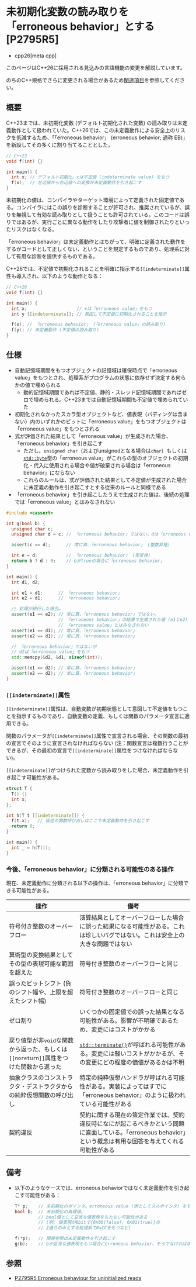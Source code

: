 # 未初期化変数の読み取りを「erroneous behavior」とする [P2795R5]
* cpp26[meta cpp]

<!-- start lang caution -->

このページはC++26に採用される見込みの言語機能の変更を解説しています。

のちのC++規格でさらに変更される場合があるため[関連項目](#relative-page)を参照してください。

<!-- last lang caution -->

## 概要
C++23までは、未初期化変数 (デフォルト初期化された変数) の読み取りは未定義動作として扱われていた。C++26では、この未定義動作による安全上のリスクを低減するため、「「erroneous behavior」 (erroneous behavior; 通称 EB)」を新設してその多くに割り当てることとした。

```cpp example
// C++23
void f(int) {}

int main() {
  int x; // デフォルト初期化。xは不定値 (indeterminate value) をもつ
  f(x);  // 左辺値から右辺値への変換が未定義動作を引き起こす
}
```

未初期化の値は、コンパイラやターゲット環境によって定義された固定値である。コンパイラにはこの誤りを診断することが許可され、推奨されているが、誤りを無視して有効な読み取りとして扱うことも許可されている。このコードは誤りではあるが、実行ごとに異なる動作をしたり攻撃者に値を制御されたりといったリスクはなくなる。

「erroneous behavior」は未定義動作とはちがって、明確に定義された動作をするがコードとして正しくない、ということを規定するものであり、処理系に対して有用な診断を提供するものである。

C++26では、不定値で初期化されることを明確に指示する`[[indeterminate]]`属性も導入され、以下のような動作となる：

```cpp example
// C++26
void f(int) {}

int main() {
  int x;                   // xは「erroneous value」をもつ
  int y [[indeterminate]]; // 意図して不定値に初期化されることを指示

  f(x); // 「erroneous behavior」 (「erroneous value」の読み取り)
  f(y); // 未定義動作 (不定値の読み取り)
}
```


## 仕様
- 自動記憶域期間をもつオブジェクトの記憶域は確保時点で「erroneous value」をもつとされ、処理系がプログラムの状態に依存せず決定する何らかの値で埋められる
  - 動的記憶域期間であれば不定値、静的・スレッド記憶域期間であればゼロで埋められる。C++23までは自動記憶域期間も不定値で埋められていた
- 初期化されなかったスカラ型オブジェクトなど、値表現（パディングは含まない）内のいずれかのビットに「erroneous value」をもつオブジェクトは「erroneous value」をもつとされる
- 式が評価された結果として「erroneous value」が生成された場合、「erroneous behavior」を引き起こす
  - ただし、`unsigned char`（およびunsignedとなる場合は`char`）もしくは[`std::byte`](/reference/cstddef/byte.md)型の「erroneous value」がこれらの型のオブジェクトの初期化・代入に使用される場合や値が破棄される場合は「erroneous behavior」にならない
  - これらのルールは、式が評価された結果として不定値が生成された場合に未定義の動作を引き起こすとする従来のルールと同様である
- 「erroneous behavior」を引き起こしたうえで生成された値は、後続の処理では「erroneous value」とはみなされない

```cpp example
#include <cassert>

int g(bool b) {
  unsigned char c;
  unsigned char d = c; // 「erroneous behavior」ではない。dは「erroneous value」をもつ

  assert(c == d);      // 常に真、「erroneous behavior」 (整数昇格)

  int e = d;           // 「erroneous behavior」 (型変換)
  return b ? d : 0;    // bがtrueの場合に「erroneous behavior」
}

int main() {
  int d1, d2;

  int e1 = d1;      // 「erroneous behavior」
  int e2 = d1;      // 「erroneous behavior」

  // 処理が続行した場合…
  assert(e1 == e2); // 常に真、「erroneous behavior」ではない。
                    // 「erroneous behavior」の結果で生成された値 (e1とe2) は、
                    // 「erroneous value」とはみなされない
  assert(e1 == d1); // 常に真、「erroneous behavior」
  assert(e2 == d1); // 常に真、「erroneous behavior」

  // 「erroneous behavior」ではないが
  // d2は「erroneous value」をもつ
  std::memcpy(&d2, &d1, sizeof(int));

  assert(e1 == d2); // 常に真、「erroneous behavior」
  assert(e2 == d2); // 常に真、「erroneous behavior」
}
```

### `[[indeterminate]]`属性
`[[indeterminate]]`属性は、自動変数が初期状態として意図して不定値をもつことを指示するものであり、自動変数の定義、もしくは関数のパラメータ宣言に適用できる。

関数のパラメータが`[[indeterminate]]`属性で宣言される場合、その関数の最初の宣言でそのように宣言されなければならない (注：関数宣言は複数行うことができるが、その最初の宣言で`[[indeterminate]]`属性をつけなければならない)。

`[[indeterminate]]`がつけられた変数から読み取りをした場合、未定義動作を引き起こす可能性がある。

```cpp example
struct T {
  T() {}
  int x;
};

int h(T t [[indeterminate]]) {
  f(t.x);   // 後述の関数呼び出しはここで未定義動作を引き起こす
  return 0;
}

int main() {
  int _ = h(T());
}
```

### 今後、「erroneous behavior」に分類される可能性のある操作

現在、未定義動作に分類される以下の操作は、「erroneous behavior」に分類できる可能性がある。

| 操作 | 備考 |
|------|------|
| 符号付き整数のオーバーフロー | 演算結果としてオーバーフローした場合に誤った結果になる可能性がある。これは珍しいバグではない。これは安全上の大きな問題ではない |
| 算術型の変換結果としてその型の表現可能な範囲を超えた | 符号付き整数のオーバーフローと同じ |
| 誤ったビットシフト (負のシフト幅や、上限を超えたシフト幅) | 符号付き整数のオーバーフローと同じ |
| ゼロ割り | いくつかの固定値での誤った結果となる可能性がある。影響が不明確であるため、変更にはコストがかかる |
| 戻り値型が非`void`な関数から返った、もしくは`[[noreturn]]`属性をつけた関数から返った | [`std::terminate()`](/reference/exception/terminate.md)が呼ばれる可能性がある。変更には軽いコストがかかるが、その変更にどの程度の価値があるかは不明 |
| 抽象クラスのコンストラクタ・デストラクタからの純粋仮想関数の呼び出し | 特定の純粋仮想ハンドラが呼ばれる可能性がある。実装によってはすでに「erroneous behavior」のように扱われている可能性がある |
| 契約違反 | 契約に関する現在の策定作業では、契約違反時になにが起こるべきかという問題に直面している。「erroneous behavior」という概念は有用な回答を与えてくれる可能性がある |


## 備考
- 以下のようなケースでは、erroneous behaviorではなく未定義動作を引き起こす可能性がある：
    ```cpp
    T* p;    // 未初期化のポインタ。erroneous value (例としてヌルポインタ) をもつ
    bool b;  // 未初期化の真理値。
             // bool値として妥当な値表現をもたない可能性がある
             // (例: 値表現が8bitで{0x00(false), 0x01(true)}の
             // 2通りのみとする処理系で0xCCをもつなど)

    f(*p);   // 間接参照は未定義動作を引き起こす
    g(b);    // bが妥当な値表現をもつ場合にerroneous behavior、そうでなければ未定義動作
    ```


## 参照
- [P2795R5 Erroneous behaviour for uninitialized reads](https://open-std.org/jtc1/sc22/wg21/docs/papers/2024/p2795r5.html)
